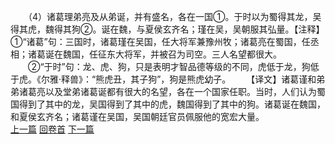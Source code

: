 　　（4）诸葛理弟亮及从弟诞，并有盛名，各在一国①。于时以为蜀得其龙，吴得其虎，魏得其狗②。诞在魏，与夏侯玄齐名；瑾在吴，吴朝服其弘量。【注释】①“诸葛”句：三国时，诸葛瑾在吴国，任大将军兼豫州牧；诸葛亮在蜀国，任丞相；诸葛诞在魏国，任征东大将军，并被召为司空。三人名望都很大。
　　②“于时”句：龙、虎、狗，只是表明才智品德等级的不同，虎低于龙，狗低于虎。《尔雅·释兽》：“熊虎丑，其子狗”，狗是熊虎幼子。
　　【译文】诸葛谨和弟弟诸葛亮以及堂弟诸葛诞都有很大的名望，各在一个国家任职。当时，人们认为蜀国得到了其中的龙，吴国得到了其中的虎，魏国得到了其中的狗。诸葛诞在魏国，和夏侯玄齐名；诸葛谨在吴国，吴国朝廷官员佩服他的宽宏大量。
<br>[上一篇](09_03) [回卷首](09_00) [下一篇](09_05)
